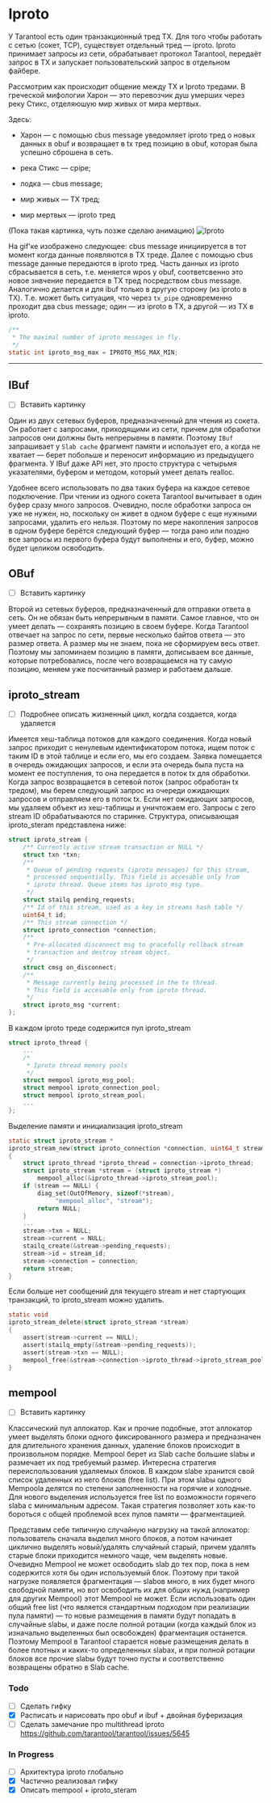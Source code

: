# Iproto #

У Tarantool есть один транзакционный тред TX. Для того
чтобы работать с сетью (сокет, TCP), существует отдельный тред &mdash;
iproto. Iproto принимает запросы из сети, обрабатывает протокол Tarantool,
передаёт запрос в TX и запускает пользовательский запрос в отдельном
файбере.

Рассмотрим как происходит общение между TX и Iproto тредами. В греческой
мифологии Харон &mdash; это перевозчик душ умерших через реку Стикс,
отделяюшую мир живых от мира мертвых.

Здесь:

* Харон &mdash; с помощью cbus message уведомляет iproto тред о новых данных
    в obuf и возвращает в tx тред позицию в obuf, которая была успешно
    сброшена в сеть.

* река Стикс &mdash; cpipe;
* лодка &mdash; cbus message;
* мир живых &mdash; TX тред;
* мир мертвых &mdash; iproto тред

(Пока такая картинка, чуть позже сделаю анимацию)
![Iproto](/images/iproto.svg)

На gif'ке изображено следующее: cbus message инициируется в тот момент
когда данные появляются в TX треде. Далее с помощью cbus message данные
передаются в iproto тред. Часть данных из iproto сбрасывается в сеть, т.е.
меняется wpos у obuf, соответсвенно это новое знвчение передается в TX тред
посредством cbus message. Аналогично делается и для ibuf только в другую
сторону (из iproto в TX). Т.е. может быть ситуация, что через `tx_pipe`
одновременно проходит два cbus message; один &mdash; из iproto в TX,
а другой &mdash; из TX в iproto.
```C
/**
 * The maximal number of iproto messages in fly.
 */
static int iproto_msg_max = IPROTO_MSG_MAX_MIN;
```

---

## IBuf ##
- [ ] Вставить картинку

Один из двух сетевых буферов, предназначенный для чтения из сокета.
Он работает с запросами, приходящими из сети, причем для обработки запросов
они должны быть непрерывны в памяти. Поэтому `IBuf` запрашивает у
`Slab cache` фрагмент памяти и использует его, а когда не хватает &mdash;
берет побольше и переносит информацию из предыдущего фрагмента. У IBuf
даже API нет, это просто структура с четырьмя указателями, буфером и
методом, который умеет делать realloc.

Удобнее всего использовать по два таких буфера на каждое сетевое
подключение. При чтении из одного сокета Tarantool вычитывает в один буфер
сразу много запросов. Очевидно, после обработки запроса он уже не нужен,
но, поскольку он живет в одном буфере с еще нужными запросами, удалить
его нельзя. Поэтому по мере накопления запросов в одном буфере берётся
следующий буфер &mdash; тогда рано или поздно все запросы из первого
буфера будут выполнены и его, буфер, можно будет целиком освободить.

## OBuf ##
- [ ] Вставить картинку

Второй из сетевых буферов, предназначенный для отправки ответа в сеть.
Он не обязан быть непрерывным в памяти. Самое главное, что он умеет
делать &mdash; сохранять позицию в своем буфере. Когда Tarantool отвечает
на запрос по сети, первые несколько байтов ответа &mdash; это размер
ответа. А размер мы не знаем, пока не сформируем весь ответ. Поэтому мы
запоминаем позицию в памяти, дописываем все данные, которые потребовались,
после чего возвращаемся на ту самую позицию, меняем уже посчитанный размер
и работаем дальше.

## iproto_stream ##
- [ ] Подробнее описать жизненный цикл, когдла создается, когда удаляется

Имеется хеш-таблица потоков для каждого соединения. Когда новый запрос
приходит с ненулевым идентификатором потока, ищем поток с таким ID в этой
таблице и если его, мы его создаем. Заявка помещается в очередь ожидающих
запросов, и если эта очередь была пуста на момент ее поступления, то она
передается в поток tx для обработки. Когда запрос возвращается в сетевой
поток (запрос обработан tx тредом), мы берем
следующий запрос из очереди ожидающих запросов и отправляем его в поток tx.
Если нет ожидающих запросов, мы удаляем объект из хеш-таблицы и уничтожаем
его. Запросы с zero stream ID обрабатываются по старинке.
Структура, описывающая iproto_steram представлена ниже:

```C
struct iproto_stream {
	/** Currently active stream transaction or NULL */
	struct txn *txn;
	/**
	 * Queue of pending requests (iproto messages) for this stream,
	 * processed sequentially. This field is accesable only from
	 * iproto thread. Queue items has iproto_msg type.
	 */
	struct stailq pending_requests;
	/** Id of this stream, used as a key in streams hash table */
	uint64_t id;
	/** This stream connection */
	struct iproto_connection *connection;
	/**
	 * Pre-allocated disconnect msg to gracefully rollback stream
	 * transaction and destroy stream object.
	 */
	struct cmsg on_disconnect;
	/**
	 * Message currently being processed in the tx thread.
	 * This field is accesable only from iproto thread.
	 */
	struct iproto_msg *current;
};
```

В каждом iproto треде содержится пул iproto_stream
```C
struct iproto_thread {
    ...
    /*
	 * Iproto thread memory pools
	 */
    struct mempool iproto_msg_pool;
	struct mempool iproto_connection_pool;
    struct mempool iproto_stream_pool;
    ...
};
```

Выделение памяти и инициализация iproto_stream
```C
static struct iproto_stream *
iproto_stream_new(struct iproto_connection *connection, uint64_t stream_id)
{
	struct iproto_thread *iproto_thread = connection->iproto_thread;
	struct iproto_stream *stream = (struct iproto_stream *)
		mempool_alloc(&iproto_thread->iproto_stream_pool);
	if (stream == NULL) {
		diag_set(OutOfMemory, sizeof(*stream),
			 "mempool_alloc", "stream");
		return NULL;
	}
    ...
	stream->txn = NULL;
	stream->current = NULL;
	stailq_create(&stream->pending_requests);
	stream->id = stream_id;
	stream->connection = connection;
	return stream;
}
```

Если больше нет сообщений для текущего stream и нет стартующих транзакций,
то iproto_stream можно удалить.
```C
static void
iproto_stream_delete(struct iproto_stream *stream)
{
	assert(stream->current == NULL);
	assert(stailq_empty(&stream->pending_requests));
	assert(stream->txn == NULL);
	mempool_free(&stream->connection->iproto_thread->iproto_stream_pool, stream);
}
```

## mempool ##
- [ ] Вставить картинку

<div class="text-justify">
Классический пул аллокатор. Как и прочие подобные, этот аллокатор умеет
выделять блоки одного фиксированного размера и предназначен для длительного
хранения данных, удаление блоков происходит в произвольном порядке. Mempool
берет из Slab cache большие slabы и размечает их под требуемый размер.
Интересна стратегия переиспользования удаляемых блоков. В каждом slabе
хранится свой список удаленных из него блоков (free list). При этом slabы
одного Mempoolа делятся по степени заполненности на горячие и холодные.
Для нового выделения используется free list по возможности горячего slabа
с минимальным адресом. Такая стратегия позволяет хоть как-то бороться с
общей проблемой всех пулов памяти &mdash; фрагментацией.

Представим себе типичную случайную нагрузку на такой аллокатор:
пользователь сначала выделил много блоков, а потом начинает циклично
выделять новый/удалять случайный старый, причем удалять старые блоки
приходится немного чаще, чем выделять новые. Очевидно Mempool не может
освободить slab до тех пор, пока в нем содержится хотя бы один используемый
блок. Поэтому при такой нагрузке появляется фрагментация &mdash; slabов
много, в них будет много свободной памяти, но вот освободить их для общих
нужд (например для других Mempool) этот Mempool не может. Если использовать
один общий free list (что является стандартным подходом при реализации
пула памяти) &mdash; то новые размещения в памяти будут попадать в
случайные slabы, и даже после полной ротации (когда каждый блок из
изначально выделенных был освобожден) фрагментация останется. Поэтому
Mempool в Tarantool старается новые размещения делать в более плотных и
каких-то определенных slabах, и при полной ротации блоков все прочие slabы
будут точно пусты и соответственно возвращены обратно в Slab cache.
</div>



### Todo

- [ ] Сделать гифку
- [X] Расписать и нарисовать про obuf и ibuf + двойная буферизация
- [ ] Сделать замечание про multithread iproto https://github.com/tarantool/tarantool/issues/5645

### In Progress

- [ ] Архитектура iproto глобально
- [X] Частично реализовал гифку
- [X] Описать mempool + iproto_steram
